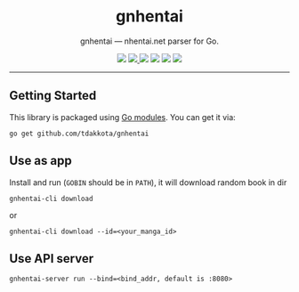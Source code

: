 <h1 align="center">gnhentai</h1>

<p align="center">gnhentai — nhentai.net parser for Go.</p>
<p align="center">
    <a href="https://travis-ci.org/github/tdakkota/gnhentai"><img src="https://travis-ci.org/tdakkota/gnhentai.svg?branch=master"></a>
    <a href="https://codecov.io/gh/tdakkota/gnhentai"><img src="https://codecov.io/gh/tdakkota/gnhentai/branch/master/graph/badge.svg" /> </a>
	<a href="https://goreportcard.com/report/github.com/tdakkota/gnhentai"><img src="https://goreportcard.com/badge/github.com/tdakkota/gnhentai"></a>
	<a href="https://www.codefactor.io/repository/github/tdakkota/gnhentai"><img src="https://www.codefactor.io/repository/github/tdakkota/gnhentai/badge"></a>
	<a href="https://godoc.org/github.com/tdakkota/gnhentai"><img src="https://godoc.org/github.com/tdakkota/gnhentai?status.svg"></a>
	<a href="https://opensource.org/licenses/BSD-3-Clause"><img src="https://img.shields.io/badge/License-MIT-blue.svg"></a>
</p>

---

## Getting Started

This library is packaged using [Go modules][go-modules]. You can get it via:

```
go get github.com/tdakkota/gnhentai
```

## Use as app
Install and run (`GOBIN` should be in `PATH`), it will download random book in dir

```
gnhentai-cli download 
```

or

```
gnhentai-cli download --id=<your_manga_id>
```

## Use API server

```
gnhentai-server run --bind=<bind_addr, default is :8080> 
```

[go-modules]: https://github.com/golang/go/wiki/Modules
